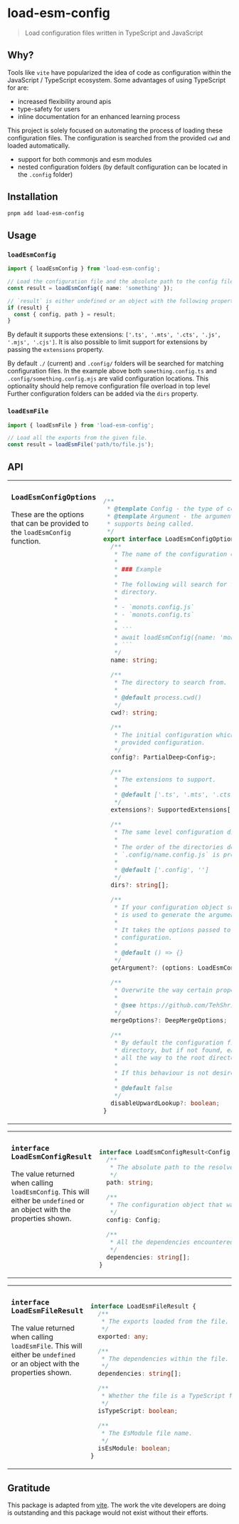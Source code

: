 # load-esm-config

> Load configuration files written in TypeScript and JavaScript

## Why?

Tools like `vite` have popularized the idea of code as configuration within the JavaScript / TypeScript ecosystem. Some advantages of using TypeScript for are:

- increased flexibility around apis
- type-safety for users
- inline documentation for an enhanced learning process

This project is solely focused on automating the process of loading these configuration files. The configuration is searched from the provided `cwd` and loaded automatically.

- support for both commonjs and esm modules
- nested configuration folders (by default configuration can be located in the `.config` folder)

## Installation

```bash
pnpm add load-esm-config
```

## Usage

### `loadEsmConfig`

```ts
import { loadEsmConfig } from 'load-esm-config';

// Load the configuration file and the absolute path to the config file.
const result = loadEsmConfig({ name: 'something' });

// `result` is either undefined or an object with the following properties:
if (result) {
  const { config, path } = result;
}
```

By default it supports these extensions: `['.ts', '.mts', '.cts', '.js', '.mjs', '.cjs']`. It is also possible to limit support for extensions by passing the `extensions` property.

By default `./` (current) and `.config/` folders will be searched for matching configuration files. In the example above both `something.config.ts` and `.config/something.config.mjs` are valid configuration locations. This optionality should help remove configuration file overload in top level Further configuration folders can be added via the `dirs` property.

### `loadEsmFile`

```ts
import { loadEsmFile } from 'load-esm-config';

// Load all the exports from the given file.
const result = loadEsmFile('path/to/file.js');
```

## API

<table><tr><td width="400px" valign="top">

### `LoadEsmConfigOptions`

These are the options that can be provided to the `loadEsmConfig` function.

</td><td width="600px"><br>

````ts
/**
 * @template Config - the type of configuration that will be loaded
 * @template Argument - the argument that is passed to the configuration if is
 * supports being called.
 */
export interface LoadEsmConfigOptions<Config extends object = object, Argument = unknown> {
  /**
   * The name of the configuration object to search for.
   *
   * ### Example
   *
   * The following will search for the files from the provided current working
   * directory.
   *
   * - `monots.config.js`
   * - `monots.config.ts`
   *
   * ```
   * await loadEsmConfig({name: 'monots'});
   * ```
   */
  name: string;

  /**
   * The directory to search from.
   *
   * @default process.cwd()
   */
  cwd?: string;

  /**
   * The initial configuration which will be used to set the defaults for the
   * provided configuration.
   */
  config?: PartialDeep<Config>;

  /**
   * The extensions to support.
   *
   * @default ['.ts', '.mts', '.cts', '.js', '.mjs', '.cjs']
   */
  extensions?: SupportedExtensions[];

  /**
   * The same level configuration directories which should also be searched.
   *
   * The order of the directories determines the priority. By default
   * `.config/name.config.js` is preferred to `name.config.ts`.
   *
   * @default ['.config', '']
   */
  dirs?: string[];

  /**
   * If your configuration object supports being called with an argument, this
   * is used to generate the argument.
   *
   * It takes the options passed to `loadEsmConfig` and returns your desired
   * configuration.
   *
   * @default () => {}
   */
  getArgument?: (options: LoadEsmConfig<Config>) => Argument;

  /**
   * Overwrite the way certain properties are merged.
   *
   * @see https://github.com/TehShrike/deepmerge#custommerge
   */
  mergeOptions?: DeepMergeOptions;

  /**
   * By default the configuration file is searched from the provided working
   * directory, but if not found, each parent directory will also be searched,
   * all the way to the root directory.
   *
   * If this behaviour is not desired, set this to `false`.
   *
   * @default false
   */
  disableUpwardLookup?: boolean;
}
````

</td></tr></table>

<table><tr><td width="400px" valign="top">

### `interface LoadEsmConfigResult`

The value returned when calling `loadEsmConfig`. This will either be `undefined` or an object with the properties shown.

</td><td width="600px"><br>

```ts
interface LoadEsmConfigResult<Config extends object = any> {
  /**
   * The absolute path to the resolved configuration file.
   */
  path: string;

  /**
   * The configuration object that was loaded.
   */
  config: Config;

  /**
   * All the dependencies encountered while loading the file.
   */
  dependencies: string[];
}
```

</td></tr></table>

<table><tr><td width="400px" valign="top">

### `interface LoadEsmFileResult`

The value returned when calling `loadEsmFile`. This will either be `undefined` or an object with the properties shown.

</td><td width="600px"><br>

```ts
interface LoadEsmFileResult {
  /**
   * The exports loaded from the file.
   */
  exported: any;

  /**
   * The dependencies within the file.
   */
  dependencies: string[];

  /**
   * Whether the file is a TypeScript file.
   */
  isTypeScript: boolean;

  /**
   * The EsModule file name.
   */
  isEsModule: boolean;
}
```

</td></tr></table>

## Gratitude

This package is adapted from [vite](https://github.com/vitejs/vite/blob/80dd2dfd8049c39e516e19ad5cfdaa1c5f02e4a3/packages/vite/src/node/config.ts). The work the vite developers are doing is outstanding and this package would not exist without their efforts.
